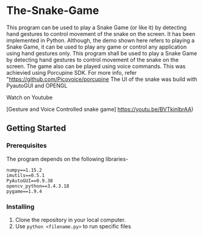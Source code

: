 # The-Snake-Game

This program can be used to play a Snake Game (or like it) by detecting hand gestures to control movement of the snake on the screen. It has been implemented in Python. Although, the demo shown here refers to playing a Snake Game, it can be used to play any game or control any application using hand gestures only.
This program shall be used to play a Snake Game by detecting hand gestures to control movement of the snake on the screen. 
The game also can be played using voice commands. This was achievied using Porcupine SDK. For more info, refer "https://github.com/Picovoice/porcupine
The UI of the snake was build with PyautoGUI and OPENGL

Watch on Youtube

[Gesture and Voice Controlled  snake game] https://youtu.be/BVTkinlbrAA)

## Getting Started
 ### Prerequisites
 The program depends on the following libraries-
 
    numpy==1.15.2
	imutils==0.5.1
	PyAutoGUI==0.9.38
	opencv_python==3.4.3.18
	pygame==1.9.4


### Installing

 1. Clone the repository in your local computer.
 2. Use `python <filename.py>` to run specific files


